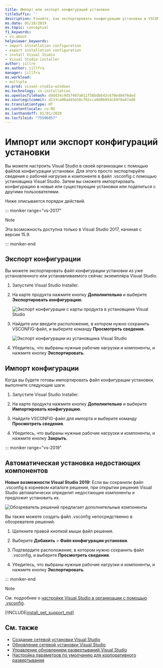 ```yaml
---
title: Импорт или экспорт конфигураций установки
titleSuffix: ''
description: Узнайте, как экспортировать конфигурацию установки в VSCONFIG-файл, чтобы поделиться с другими пользователями, а также импортировать его, чтобы клонировать.
ms.date: 05/18/2019
ms.topic: conceptual
f1_keywords:
- vs.about
helpviewer_keywords:
- import installation configuration
- export installation configuration
- install Visual Studio
- Visual Studio installer
author: jillre
ms.author: jillfra
manager: jillfra
ms.workload:
- multiple
ms.prod: visual-studio-windows
ms.technology: vs-installation
ms.openlocfilehash: dddd34c9d57497a011f58bdb643c670ed84f6ded
ms.sourcegitcommit: d233ca00ad45e50cf62cca0d0b95dc69f0a87ad6
ms.translationtype: HT
ms.contentlocale: ru-RU
ms.lasthandoff: 01/01/2020
ms.locfileid: "75596857"
---
```

# <a name="import-or-export-installation-configurations"></a>Импорт или экспорт конфигураций установки

Вы можете настроить Visual Studio в своей организации с помощью файлов конфигурации установки. Для этого просто экспортируйте сведения о рабочей нагрузке и компоненте в файл .vsconfig с помощью установщика Visual Studio. Затем вы сможете импортировать конфигурацию в новые или существующие установки или поделиться с другими пользователями.

Ниже описывается порядок действий.

::: moniker range="vs-2017"

> [!NOTE]
> Эта возможность доступна только в Visual Studio 2017, начиная с версии 15.9.

::: moniker-end

## <a name="export-a-configuration"></a>Экспорт конфигурации

Вы можете экспортировать файл конфигурации установки из уже установленного или устанавливаемого сейчас экземпляра Visual Studio.

1. Запустите Visual Studio Installer.

1. На карте продукта нажмите кнопку **Дополнительно** и выберите **Экспортировать конфигурацию**.

   ![Экспорт конфигурации с карты продукта в установщике Visual Studio](../install/media/vs-2019/vs-installer-export-config.png)

1. Найдите или введите расположение, в котором нужно сохранить VSCONFIG-файл, и выберите команду **Просмотреть сведения**.

   ![Экспорт конфигурации из установщика Visual Studio](../install/media/vs-2019/export-configuration-confirmation.png)

1. Убедитесь, что выбраны нужные рабочие нагрузки и компоненты, и нажмите кнопку **Экспортировать**.

## <a name="import-a-configuration"></a>Импорт конфигурации

Когда вы будете готовы импортировать файл конфигурации установки, выполните следующие шаги.

1. Запустите Visual Studio Installer.

1. На карте продукта нажмите кнопку **Дополнительно** и выберите **Импортировать конфигурацию**.

1. Найдите VSCONFIG-файл для импорта и выберите команду **Просмотреть сведения**.

1. Убедитесь, что выбраны нужные рабочие нагрузки и компоненты, и нажмите кнопку **Закрыть**.

::: moniker range="vs-2019"

## <a name="automatically-install-missing-components"></a>Автоматическая установка недостающих компонентов

**Новые возможности Visual Studio 2019:** Если вы сохранили файл .vsconfig в корневом каталоге решения, при открытии решения Visual Studio автоматически определит недостающие компоненты и предложит установить их.

![Обозреватель решений предлагает дополнительные компоненты](../install/media/vs-2019/solution-explorer-config-file.png)

Вы также можете создать файл .vsconfig непосредственно в обозревателе решений.

1. Щелкните правой кнопкой мыши файл решения.

1. Выберите **Добавить** > **Файл конфигурации установки**.

1. Подтвердите расположение, в котором нужно сохранить файл .vsconfig, и выберите **Просмотреть сведения**.

1. Убедитесь, что выбраны нужные рабочие нагрузки и компоненты, и нажмите кнопку **Экспортировать**.

::: moniker-end

> [!NOTE]
> См. подробнее о [настройке Visual Studio в организации с помощью .vsconfig](https://devblogs.microsoft.com/setup/configure-visual-studio-across-your-organization-with-vsconfig/).

[!INCLUDE[install_get_support_md](includes/install_get_support_md.md)]

## <a name="see-also"></a>См. также

* [Создание сетевой установки Visual Studio](create-a-network-installation-of-visual-studio.md)
* [Обновление сетевой установки Visual Studio](update-a-network-installation-of-visual-studio.md)
* [Управление обновлением развертываний Visual Studio](controlling-updates-to-visual-studio-deployments.md)
* [Настройка параметров по умолчанию для корпоративного развертывания](set-defaults-for-enterprise-deployments.md)
